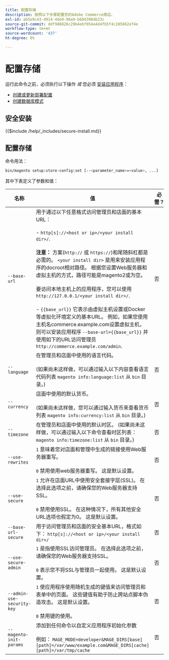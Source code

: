 ```yaml
---
title: 配置存储
description: 按照以下步骤配置您的Adobe Commerce商店。
exl-id: ab5e9c43-d914-4de9-98a9-b60d3984b23c
source-git-commit: ddf988826c29b4ebf054a4d4fb5f4c285662ef4e
workflow-type: tm+mt
source-wordcount: '437'
ht-degree: 0%

---
```


# 配置存储

运行此命令之前，必须执行以下操作 *或* 您必须 [安装应用程序](../advanced.md)：

* [创建或更新部署配置](deployment.md)
* [创建数据库模式](database.md)

## 安全安装

{{$include /help/_includes/secure-install.md}}

## 配置存储

命令用法：

```bash
bin/magento setup:store-config:set [--<parameter_name>=<value>, ...]
```

其中下表定义了参数和值：

| 名称 | 值 | 必需？ |
|--- |--- |--- |
| `--base-url` | 用于通过以下任意格式访问管理员和店面的基本URL：<br><br>- `http[s]://<host or ip>/<your install dir>/`.<br><br>**注意：** 方案(`http://` 或 `https://`)和尾随斜杠都是必需的。 `<your install dir>` 是用来安装应用程序的docroot相对路径。 根据您设置Web服务器和虚拟主机的方式，路径可能是magento2或为空。<br><br>要访问本地主机上的应用程序，您可以使用 `http://127.0.0.1/<your install dir>/`.<br><br>- `{{base_url}}` 它表示由虚拟主机设置或Docker等虚拟化环境定义的基本URL。 例如，如果您使用主机名commerce.example.com设置虚拟主机，则可以安装应用程序 `--base-url={{base_url}}` 并使用如下的URL访问管理员 `http://commerce.example.com/admin`. | 否 |
| `--language` | 在管理员和店面中使用的语言代码。<br><br>(如果尚未这样做，可以通过输入以下内容查看语言代码列表 `magento info:language:list` 从 `bin` 目录。) | 否 |
| `--currency` | 店面中使用的默认货币。 <br><br>(如果尚未这样做，您可以通过输入货币来查看货币列表 `magento info:currency:list` 从 `bin` 目录。) | 否 |
| `--timezone` | 在管理员和店面中使用的默认时区。 (如果尚未这样做，可以通过输入以下命令查看时区列表： `magento info:timezone:list` 从 `bin` 目录。) | 否 |
| `--use-rewrites` | `1` 意味着您对店面和管理中生成的链接使用Web服务器重写。<br><br>`0` 禁用使用web服务器重写。 这是默认设置。 | 否 |
| `--use-secure` | `1` 允许在店面URL中使用安全套接字层(SSL)。 在选择此选项之前，请确保您的Web服务器支持SSL。<br><br>`0` 禁用使用SSL。 在这种情况下，所有其他安全URL选项也假定为0。 这是默认设置。 | 否 |
| `--base-url-secure` | 用于访问管理员和店面的安全基本URL，格式如下： `http[s]://<host or ip>/<your install dir>/` | 否 |
| `--use-secure-admin` | `1` 是指使用SSL访问管理员。 在选择此选项之前，请确保您的Web服务器支持SSL。<br><br>`0` 表示您不将SSL与管理员一起使用。 这是默认设置。 | 否 |
| `--admin-use-security-key` | `1` 使应用程序使用随机生成的键值来访问管理员和表单中的页面。 这些键值有助于防止跨站点脚本伪造攻击。 这是默认设置。<br/><br/>`0` 禁用键的使用。 | 否 |
| `--magento-init-params` | 添加到任何命令以自定义应用程序初始化参数<br/><br/>例如： `MAGE_MODE=developer&MAGE_DIRS[base][path]=/var/www/example.com&MAGE_DIRS[cache][path]=/var/tmp/cache` | 否 |
